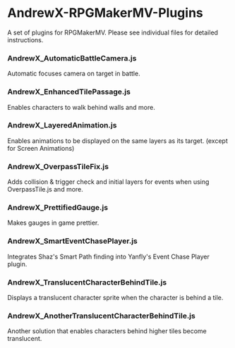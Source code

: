 # AndrewX-RPGMakerMV-Plugins

A set of plugins for RPGMakerMV. Please see individual files for detailed instructions.

### AndrewX_AutomaticBattleCamera.js

Automatic focuses camera on target in battle.

### AndrewX_EnhancedTilePassage.js

Enables characters to walk behind walls and more. 

### AndrewX_LayeredAnimation.js

Enables animations to be displayed on the same layers as its target. (except for Screen Animations)

### AndrewX_OverpassTileFix.js

Adds collision & trigger check and initial layers for events when using OverpassTile.js and more.

### AndrewX_PrettifiedGauge.js

Makes gauges in game prettier.

### AndrewX_SmartEventChasePlayer.js

Integrates Shaz's Smart Path finding into Yanfly's Event Chase Player plugin.

### AndrewX_TranslucentCharacterBehindTile.js

Displays a translucent character sprite when the character is behind a tile.

### AndrewX_AnotherTranslucentCharacterBehindTile.js

Another solution that enables characters behind higher tiles become translucent.